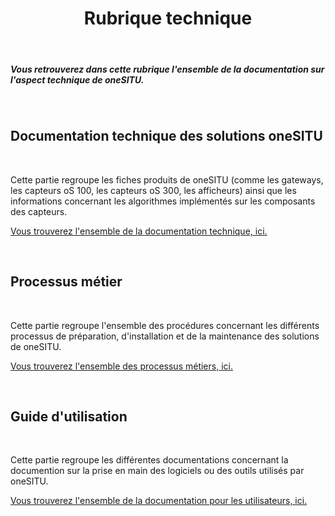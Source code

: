 <h1 style="text-align: center;">Rubrique technique</h1>

<br>

##### Vous retrouverez dans cette rubrique l'ensemble de la documentation sur l'aspect technique de oneSITU. 

<br>

## Documentation technique des solutions oneSITU

<br>

Cette partie regroupe les fiches produits de oneSITU (comme les gateways, les capteurs oS 100, les capteurs oS 300, les afficheurs) ainsi que les informations concernant les algorithmes implémentés sur les composants des capteurs.

[<i class="fas fa-arrow-right"></i>  Vous trouverez l'ensemble de la documentation technique, ici. ](documentation.md)

<br>

## Processus métier

<br>

Cette partie regroupe l'ensemble des procédures concernant les différents processus de préparation, d'installation et de la maintenance des solutions de oneSITU.

[<i class="fas fa-arrow-right"></i>  Vous trouverez l'ensemble des processus métiers, ici. ](processus.md)

<br>

## Guide d'utilisation

<br>

Cette partie regroupe les différentes documentations concernant la documention sur la prise en main des logiciels ou des outils utilisés par oneSITU.

[<i class="fas fa-arrow-right"></i>  Vous trouverez l'ensemble de la documentation pour les utilisateurs, ici. ](user_guide.md)